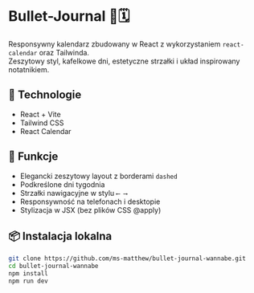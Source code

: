 # Bullet-Journal 📘🗓️

Responsywny kalendarz zbudowany w React z wykorzystaniem `react-calendar` oraz Tailwinda.  
Zeszytowy styl, kafelkowe dni, estetyczne strzałki i układ inspirowany notatnikiem.  

## 🔧 Technologie
- React + Vite
- Tailwind CSS
- React Calendar

## 🎨 Funkcje
- Elegancki zeszytowy layout z borderami `dashed`
- Podkreślone dni tygodnia
- Strzałki nawigacyjne w stylu `⟵ ⟶`
- Responsywność na telefonach i desktopie
- Stylizacja w JSX (bez plików CSS @apply)


## 📦 Instalacja lokalna
```bash
git clone https://github.com/ms-matthew/bullet-journal-wannabe.git
cd bullet-journal-wannabe
npm install
npm run dev
```

